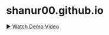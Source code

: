 # shanur00.github.io

[▶ Watch Demo Video](https://github.com/shanur00/shanur00.github.io/raw/main/sha.webm)
